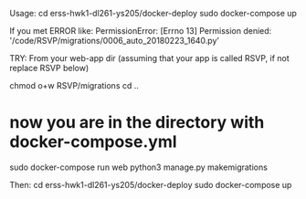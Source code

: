 Usage:
cd erss-hwk1-dl261-ys205/docker-deploy
sudo docker-compose up

If you met ERROR like: PermissionError: [Errno 13] Permission denied: '/code/RSVP/migrations/0006_auto_20180223_1640.py’

TRY:
From your web-app dir  (assuming that your app is called RSVP, if not replace RSVP below)
 
chmod o+w RSVP/migrations
cd ..
# now you are in the directory with docker-compose.yml
sudo docker-compose run web python3 manage.py makemigrations


Then:
cd erss-hwk1-dl261-ys205/docker-deploy
sudo docker-compose up